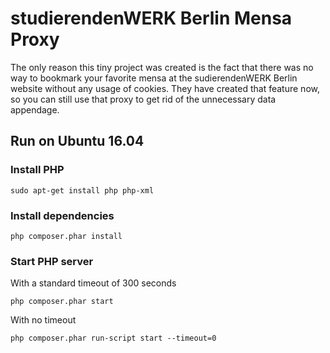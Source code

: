 # studierendenWERK Berlin Mensa Proxy

The only reason this tiny project was created is the fact that there was no way to bookmark your favorite mensa at the sudierendenWERK Berlin website without any usage of cookies.
They have created that feature now, so you can still use that proxy to get rid of the unnecessary data appendage.

## Run on Ubuntu 16.04

### Install PHP
```
sudo apt-get install php php-xml
```

### Install dependencies
```
php composer.phar install
```

### Start PHP server
With a standard timeout of 300 seconds
```
php composer.phar start
```

With no timeout
```
php composer.phar run-script start --timeout=0
```